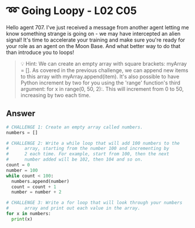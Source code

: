 # ➿ Going Loopy - L02 C05

Hello agent 707. I've just received a message from another agent letting me know something strange is going on - we may have intercepted an alien signal! It's time to accelerate your training and make sure you're ready for your role as an agent on the Moon Base. And what better way to do that than introduce you to loops!

> 💡 Hint: We can create an empty array with square brackets: myArray = []. As covered in the previous challenge, we can append new items to this array with myArray.append(item). It's also possible to have Python increment by two for you using the 'range' function's third argument: for x in range(0, 50, 2):. This will increment from 0 to 50, increasing by two each time.

## Answer

```python
# CHALLENGE 1: Create an empty array called numbers.
numbers = []

# CHALLENGE 2: Write a while loop that will add 100 numbers to the
#      array, starting from the number 100 and incrementing by
#      2 each time. For example, start from 100, then the next
#      number added will be 102, then 104 and so on.
count = 0
number = 100
while count < 100:
  numbers.append(number)
  count = count + 1
  number = number + 2

# CHALLENGE 3: Write a for loop that will look through your numbers
#      array and print out each value in the array.
for x in numbers:
  print(x)
```
